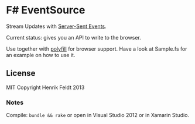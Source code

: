 # F# EventSource

Stream Updates with [Server-Sent Events](http://www.w3.org/TR/eventsource/).

Current status: gives you an API to write to the browser.

Use together with
[polyfill](https://github.com/remy/polyfills/blob/master/EventSource.js) for
browser support. Have a look at Sample.fs for an example on how to use it.

## License

MIT Copyright Henrik Feldt 2013

### Notes

Compile: `bundle && rake` or open in Visual Studio 2012 or in Xamarin Studio.
